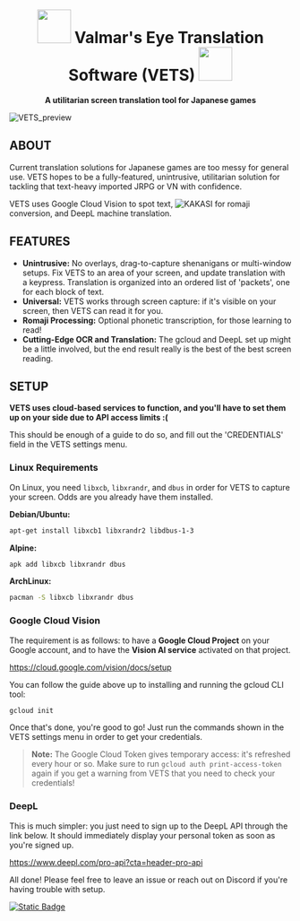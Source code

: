 <h1 align="center"><img src="https://github.com/paylhorse/valmar/assets/74363924/dc6fc259-1c13-4e75-9567-db63a9f97659" width=60px></img> Valmar's Eye Translation Software (VETS) <img src="https://github.com/paylhorse/valmar/assets/74363924/dc6fc259-1c13-4e75-9567-db63a9f97659" width=60px></img></h1>
<p align="center">
<strong>A utilitarian screen translation tool for Japanese games</strong>
</p>

![VETS_preview](https://github.com/paylhorse/VETS/assets/74363924/3f79d151-60be-4e78-8cbb-4873ef82f213)

## ABOUT

Current translation solutions for Japanese games are too messy for general use. VETS hopes to be a fully-featured, unintrusive, utilitarian solution for tackling that text-heavy imported JRPG or VN with confidence.

VETS uses Google Cloud Vision to spot text, ![KAKASI](http://kakasi.namazu.org/index.html.en) for romaji conversion, and DeepL machine translation.

## FEATURES

- **Unintrusive:** No overlays, drag-to-capture shenanigans or multi-window setups. Fix VETS to an area of your screen, and update translation with a keypress. Translation is organized into an ordered list of 'packets', one for each block of text.
- **Universal:** VETS works through screen capture: if it's visible on your screen, then VETS can read it for you.
- **Romaji Processing:** Optional phonetic transcription, for those learning to read!
- **Cutting-Edge OCR and Translation:** The gcloud and DeepL set up might be a little involved, but the end result really is the best of the best screen reading.

## SETUP

**VETS uses cloud-based services to function, and you'll have to set them up on your side due to API access limits :(**

This should be enough of a guide to do so, and fill out the 'CREDENTIALS' field in the VETS settings menu.

### Linux Requirements

On Linux, you need `libxcb`, `libxrandr`, and `dbus` in order for VETS to capture your screen. Odds are you already have them installed.

**Debian/Ubuntu:**

```sh
apt-get install libxcb1 libxrandr2 libdbus-1-3
```

**Alpine:**

```sh
apk add libxcb libxrandr dbus
```

**ArchLinux:**

```sh
pacman -S libxcb libxrandr dbus
```
### Google Cloud Vision

The requirement is as follows: to have a **Google Cloud Project** on your Google account, and to have the **Vision AI service** activated on that project.

https://cloud.google.com/vision/docs/setup

You can follow the guide above up to installing and running the gcloud CLI tool:

```bash
gcloud init
```

Once that's done, you're good to go! Just run the commands shown in the VETS settings menu in order to get your credentials.

> **Note:**
> The Google Cloud Token gives temporary access: it's refreshed every hour or so. Make sure to run `gcloud auth print-access-token` again if you get a warning from VETS that you need to check your credentials!

### DeepL

This is much simpler: you just need to sign up to the DeepL API through the link below. It should immediately display your personal token as soon as you're signed up.

https://www.deepl.com/pro-api?cta=header-pro-api

All done! Please feel free to leave an issue or reach out on Discord if you're having trouble with setup.

[![Static Badge](https://img.shields.io/badge/PAYLHORSE%20Discord%20Server%20-%20%233d4151?style=plastic&logo=discord&link=https%3A%2F%2Fdiscord.com%2Finvite%2FyzpZ63tJzW)](https://discord.com/invite/yzpZ63tJzW)

